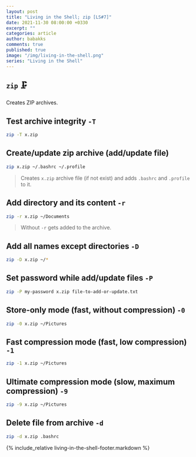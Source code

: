 ```yaml
---
layout: post
title: "Living in the Shell; zip [LS#7]"
date: 2021-11-30 08:00:00 +0330
excerpt: ""
categories: article
author: babakks
comments: true
published: true
image: "/img/living-in-the-shell.png"
series: "Living in the Shell"
---
```


## `zip` 🗜️

Creates ZIP archives.

## Test archive integrity `-T`

```sh
zip -T x.zip
```

## Create/update zip archive (add/update file)

```sh
zip x.zip ~/.bashrc ~/.profile
```

> Creates `x.zip` archive file (if not exist) and adds `.bashrc` and `.profile` to it.

## Add directory and its content `-r`

```sh
zip -r x.zip ~/Documents
```

> Without `-r` gets added to the archive.

## Add all names except directories `-D`

```sh
zip -D x.zip ~/*
```

## Set password while add/update files `-P`

```sh
zip -P my-password x.zip file-to-add-or-update.txt
```

## Store-only mode (fast, without compression) `-0`

```sh
zip -0 x.zip ~/Pictures
```

## Fast compression mode (fast, low compression) `-1`

```sh
zip -1 x.zip ~/Pictures
```

## Ultimate compression mode (slow, maximum compression) `-9`

```sh
zip -9 x.zip ~/Pictures
```

## Delete file from archive `-d`

```sh
zip -d x.zip .bashrc
```

{% include_relative living-in-the-shell-footer.markdown %}

